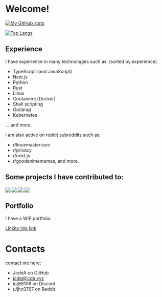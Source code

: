 
# Welcome! 

[![My GitHub stats](https://readme-stats-jcdea.vercel.app/api?username=JcdeA&count_private=true&theme=dark)](https://github.com/anuraghazra/github-readme-stats)

[![Top Langs](https://readme-stats-jcdea.vercel.app/api/top-langs/?username=jcdea&count_private=true&theme=dark&layout=compact)](https://github.com/anuraghazra/github-readme-stats)


## Experience
I have experience in many technologies such as:
  (sorted by experience)
  * TypeScript (and JavaScript)
  * Next.js
  * Python
  * Rust
  * Linux
  * Containers (Docker)
  * Shell scripting
  * Go(lang)
  * Kubernetes

  ... and more.
  


I am also active on reddit subreddits such as:
  * r/linuxmasterrace
  * r/privacy
  * r/next.js
  * r/goodanimememes, and more.
 
 


## Some projects I have contributed to:
<a href="https://github.com/liveduo/destack" >
  <img align="center" src="https://github-readme-stats.vercel.app/api/pin/?username=liveduo&repo=&theme=dark" />
</a>
<a href="https://github.com/team-int/web">
  <img align="center" src="https://github-readme-stats.vercel.app/api/pin/?username=team-int&repo=&theme=dark" />
</a>

<a href="https://github.com/openannepro/qmk_firmware">
  <img align="center" src="https://github-readme-stats.vercel.app/api/pin/?username=openannepro&repo=qmk_firmware&theme=dark" />
</a>


<a href="https://github.com/jcdea/proxy">
  <img align="center" src="https://github-readme-stats.vercel.app/api/pin/?username=jcdea&repo=&theme=dark" />
</a>

## Portfolio

I have a WIP portfolio:

[Linkity link link](https://jcde.xyz)

# Contacts

contact me here:
  * JcdeA on GitHub
  * jcde@jcde.xyz
  * io@8106 on Discord
  * u/jhc0767 on Reddit
  
  



